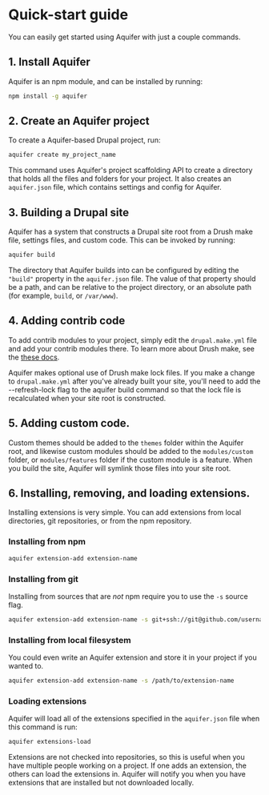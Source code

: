 # Quick-start guide
You can easily get started using Aquifer with just a couple commands.

## 1. Install Aquifer
Aquifer is an npm module, and can be installed by running:

```bash
npm install -g aquifer
```

## 2. Create an Aquifer project
To create a Aquifer-based Drupal project, run:

```bash
aquifer create my_project_name
```

This command uses Aquifer's project scaffolding API to create a directory that holds all the files and folders for your project. It also creates an `aquifer.json` file, which contains settings and config for Aquifer.

## 3. Building a Drupal site
Aquifer has a system that constructs a Drupal site root from a Drush make file, settings files, and custom code. This can be invoked by running: 

```bash
aquifer build
```

The directory that Aquifer builds into can be configured by editing the `"build"` property in the `aquifer.json` file. The value of that property should be a path, and can be relative to the project directory, or an absolute path (for example, `build`, or `/var/www`).

## 4. Adding contrib code
To add contrib modules to your project, simply edit the `drupal.make.yml` file and add your contrib modules there. To learn more about Drush make, see the [these docs](http://www.drush.org/en/master/make).

Aquifer makes optional use of Drush make lock files. If you make a change to `drupal.make.yml` after you've already built your site, you'll need to add the --refresh-lock flag to the aquifer build command so that the lock file is recalculated when your site root is constructed.

## 5. Adding custom code.
Custom themes should be added to the `themes` folder within the Aquifer root, and likewise custom modules should be added to the `modules/custom` folder, or `modules/features` folder if the custom module is a feature. When you build the site, Aquifer will symlink those files into your site root.

## 6. Installing, removing, and loading extensions.
Installing extensions is very simple. You can add extensions from local directories, git repositories, or from the npm repository.

### Installing from npm

```bash
aquifer extension-add extension-name
```

### Installing from git
Installing from sources that are _not_ npm require you to use the `-s` source flag.

```bash
aquifer extension-add extension-name -s git+ssh://git@github.com/username/reponame
```

### Installing from local filesystem
You could even write an Aquifer extension and store it in your project if you wanted to.

```bash
aquifer extension-add extension-name -s /path/to/extension-name
```

### Loading extensions
Aquifer will load all of the extensions specified in the `aquifer.json` file when this command is run:

```bash
aquifer extensions-load
```

Extensions are not checked into repositories, so this is useful when you have multiple people working on a project. If one adds an extension, the others can load the extensions in. Aquifer will notify you when you have extensions that are installed but not downloaded locally.
